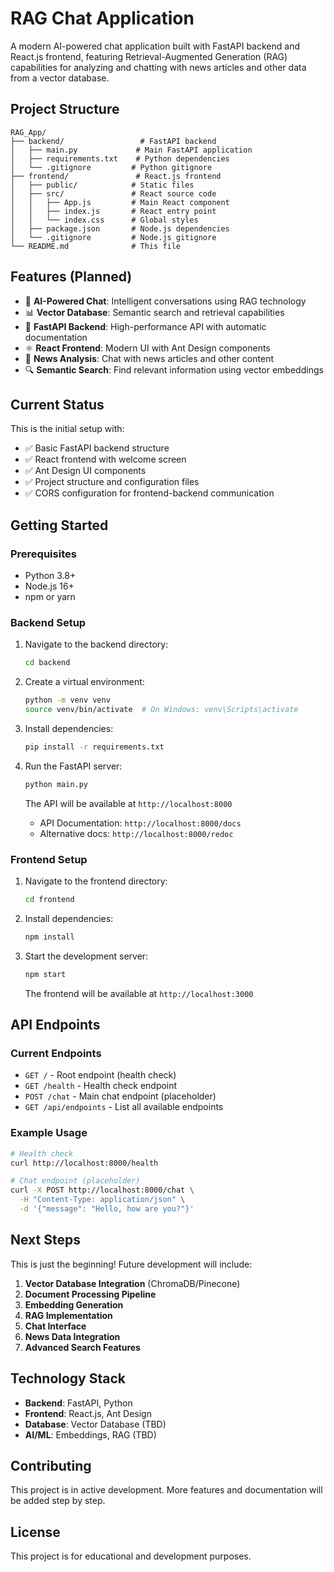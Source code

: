 # RAG Chat Application

A modern AI-powered chat application built with FastAPI backend and React.js frontend, featuring Retrieval-Augmented Generation (RAG) capabilities for analyzing and chatting with news articles and other data from a vector database.

## Project Structure

```
RAG_App/
├── backend/                 # FastAPI backend
│   ├── main.py             # Main FastAPI application
│   ├── requirements.txt    # Python dependencies
│   └── .gitignore         # Python gitignore
├── frontend/               # React.js frontend
│   ├── public/            # Static files
│   ├── src/               # React source code
│   │   ├── App.js         # Main React component
│   │   ├── index.js       # React entry point
│   │   └── index.css      # Global styles
│   ├── package.json       # Node.js dependencies
│   └── .gitignore         # Node.js gitignore
└── README.md              # This file
```

## Features (Planned)

- 🤖 **AI-Powered Chat**: Intelligent conversations using RAG technology
- 📊 **Vector Database**: Semantic search and retrieval capabilities
- 🚀 **FastAPI Backend**: High-performance API with automatic documentation
- ⚛️ **React Frontend**: Modern UI with Ant Design components
- 📰 **News Analysis**: Chat with news articles and other content
- 🔍 **Semantic Search**: Find relevant information using vector embeddings

## Current Status

This is the initial setup with:
- ✅ Basic FastAPI backend structure
- ✅ React frontend with welcome screen
- ✅ Ant Design UI components
- ✅ Project structure and configuration files
- ✅ CORS configuration for frontend-backend communication

## Getting Started

### Prerequisites

- Python 3.8+
- Node.js 16+
- npm or yarn

### Backend Setup

1. Navigate to the backend directory:
   ```bash
   cd backend
   ```

2. Create a virtual environment:
   ```bash
   python -m venv venv
   source venv/bin/activate  # On Windows: venv\Scripts\activate
   ```

3. Install dependencies:
   ```bash
   pip install -r requirements.txt
   ```

4. Run the FastAPI server:
   ```bash
   python main.py
   ```

   The API will be available at `http://localhost:8000`
   - API Documentation: `http://localhost:8000/docs`
   - Alternative docs: `http://localhost:8000/redoc`

### Frontend Setup

1. Navigate to the frontend directory:
   ```bash
   cd frontend
   ```

2. Install dependencies:
   ```bash
   npm install
   ```

3. Start the development server:
   ```bash
   npm start
   ```

   The frontend will be available at `http://localhost:3000`

## API Endpoints

### Current Endpoints

- `GET /` - Root endpoint (health check)
- `GET /health` - Health check endpoint
- `POST /chat` - Main chat endpoint (placeholder)
- `GET /api/endpoints` - List all available endpoints

### Example Usage

```bash
# Health check
curl http://localhost:8000/health

# Chat endpoint (placeholder)
curl -X POST http://localhost:8000/chat \
  -H "Content-Type: application/json" \
  -d '{"message": "Hello, how are you?"}'
```

## Next Steps

This is just the beginning! Future development will include:

1. **Vector Database Integration** (ChromaDB/Pinecone)
2. **Document Processing Pipeline**
3. **Embedding Generation**
4. **RAG Implementation**
5. **Chat Interface**
6. **News Data Integration**
7. **Advanced Search Features**

## Technology Stack

- **Backend**: FastAPI, Python
- **Frontend**: React.js, Ant Design
- **Database**: Vector Database (TBD)
- **AI/ML**: Embeddings, RAG (TBD)

## Contributing

This project is in active development. More features and documentation will be added step by step.

## License

This project is for educational and development purposes.
